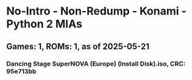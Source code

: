 # No-Intro - Non-Redump - Konami - Python 2 MIAs
## Games: 1, ROMs: 1, as of 2025-05-21

### Dancing Stage SuperNOVA (Europe) (Install Disk).iso, CRC: 95e713bb
